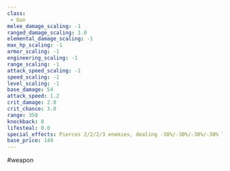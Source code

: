 ```yaml
---
class: 
 - Gun
melee_damage_scaling: -1
ranged_damage_scaling: 1.0
elemental_damage_scaling: -1
max_hp_scaling: -1
armor_scaling: -1
engineering_scaling: -1
range_scaling: -1
attack_speed_scaling: -1
speed_scaling: -1
level_scaling: -1
base_damage: 54
attack_speed: 1.2
crit_damage: 2.0
crit_chance: 3.0
range: 350
knockback: 8
lifesteal: 0.0
special_effects: Pierces 2/2/2/3 enemies, dealing -30%/-30%/-30%/-30% less damage after each piercing
base_price: 149
---
```

#weapon